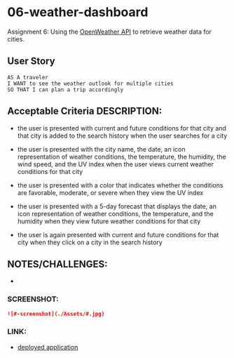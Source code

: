 # 06-weather-dashboard
Assignment 6: Using the [OpenWeather API](https://openweathermap.org/api) to retrieve weather data for cities.

## User Story

```
AS A traveler
I WANT to see the weather outlook for multiple cities
SO THAT I can plan a trip accordingly
```

## Acceptable Criteria DESCRIPTION:

* the user is presented with current and future conditions for that city and that city is added to the search history when the user searches for a city

* the user is presented with the city name, the date, an icon representation of weather conditions, the temperature, the humidity, the wind speed, and the UV index when the user views current weather conditions for that city

* the user is presented with a color that indicates whether the conditions are favorable, moderate, or severe when they view the UV index

* the user is presented with a 5-day forecast that displays the date, an icon representation of weather conditions, the temperature, and the humidity when they view future weather conditions for that city
 
* the user is again presented with current and future conditions for that city when they click on a city in the search history


## NOTES/CHALLENGES:

+ 


### SCREENSHOT:

```md
![#-screenshot](./Assets/#.jpg)
```

### LINK:

* [deployed application](#)